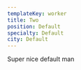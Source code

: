 ```yaml
---
templateKey: worker
title: Two
position: Default
specialty: Default
city: Default
---
```

Super nice default man
